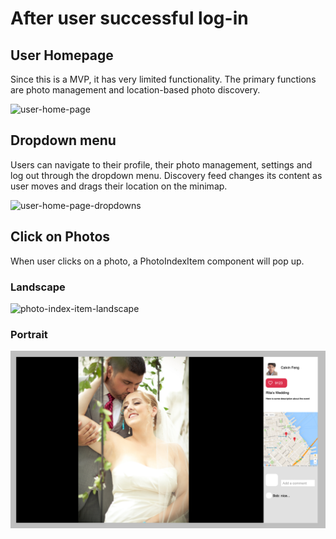 # After user successful log-in

## User Homepage
Since this is a MVP, it has very limited functionality. The primary functions
are photo management and location-based photo discovery.

![user-home-page]

## Dropdown menu
Users can navigate to their profile, their photo management, settings and
log out through the dropdown menu. Discovery feed changes its content as user
moves and drags their location on the minimap.

![user-home-page-dropdowns]

## Click on Photos
When user clicks on a photo, a PhotoIndexItem component will pop up.

### Landscape
![photo-index-item-landscape]
### Portrait
![photo-index-item-portrait]

[user-home-page]: ./wireframes/after-sign-in/user-home-page.png
[user-home-page-dropdowns]: ./wireframes/after-sign-in/user-home-page-dropdowns.png
[photo-index-item-landscape]: ./wireframes/after-sign-in/photo-index-item-landscape.png
[photo-index-item-portrait]: ./wireframes/after-sign-in/photo-index-item-portrait.png
